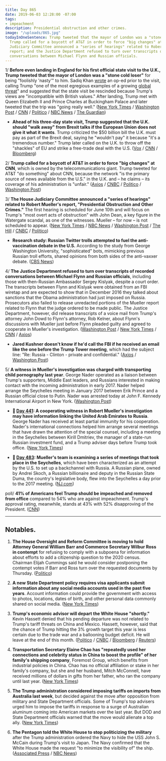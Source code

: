 ```yaml
---
title: Day 865
date: 2019-06-03 12:28:00 -07:00
tags:
- impeachment
description: Presidential obstruction and other crimes.
image: "/uploads/865.jpg"
todayInOneSentence: Trump tweeted that the mayor of London was a "stone cold loser";
  Trump called for a boycott of AT&T in order to force "big changes" at CNN; the House
  Judiciary Committee announced a "series of hearings" related to Robert Mueller's
  report; and the Justice Department refused to turn over transcripts of recorded
  conversations between Michael Flynn and Russian officials.
---
```


1/ **Before even landing in England for his first official state visit to the U.K., Trump tweeted that the mayor of London was a "stone cold loser"** for being "foolishly 'nasty'" to him. Sadiq Khan [wrote](https://www.theguardian.com/us-news/2019/jun/01/donald-trump-state-visit-red-carpet-unbritish) an op-ed prior to the visit, calling Trump "one of the most egregious examples of a growing [global threat](https://www.cnn.com/2019/06/02/politics/sadiq-khan-trump-global-threat-gbr-intl/index.html)" and suggested that the state visit be rescinded because Trump's views are "incompatible with British values." After landing, Trump met with Queen Elizabeth II and Prince Charles at Buckingham Palace and later tweeted that the trip was "going really well." ([New York Times](https://www.nytimes.com/2019/06/03/world/europe/trump-banquet-meghan-markle-sadiq-khan.html) / [Washington Post](https://www.washingtonpost.com/world/europe/trump-arrives-in-london-calls-mayor-sadiq-khan-a-stone-cold-loser/2019/06/03/40836170-8234-11e9-b585-e36b16a531aa_story.html) / [CNN](https://www.cnn.com/2019/06/03/politics/donald-trump-queen-elizabeth-ii-buckingham-palace-banquet/index.html) / [Politico](https://www.politico.com/story/2019/06/03/trump-sadiq-khan-uk-visit-1351414) / [NBC News](https://www.nbcnews.com/politics/white-house/donald-trump-arrives-britain-state-visit-n1013041) / [The Guardian](https://www.theguardian.com/us-news/2019/jun/03/donald-trump-arrives-in-buckingham-palace-for-state-visit))

* **Ahead of his three-day state visit, Trump suggested that the U.K. should "walk away" from Brexit talks if the European Union does not give it what it wants**. Trump criticized the $50 billion bill the U.K. must pay as part of the Brexit deal, saying he "wouldn't pay" it because "it's a tremendous number." Trump later called on the U.K. to throw off the "shackles" of EU and strike a free-trade deal with the U.S. ([Vox](https://www.vox.com/policy-and-politics/2019/6/2/18649406/donald-trump-uk-walk-away-brexit-state-visit) / [CNN](https://www.cnn.com/2019/06/02/politics/trump-sunday-times-interview-brexit-grb-intl/index.html) / [Bloomberg](https://www.bloomberg.com/news/articles/2019-06-03/trump-hints-at-big-trade-offer-if-britain-breaks-free-from-eu))

2/ **Trump called for a boycott of AT&T in order to force "big changes" at CNN**, which is owned by the telecommunications giant. Trump tweeted for AT&T "do something" about CNN, because the network "is the primary source of news available from the U.S." in the U.K. and – he claims – its coverage of his administration is "unfair." ([Axios](https://www.axios.com/trump-tweets-att-boycott-cnn-london-visit-b6ae77bd-aa5e-4f33-8508-965e668d0969.html) / [CNBC](https://www.cnbc.com/2019/06/03/trump-calls-for-a-boycott-of-att-to-force-big-changes-at-cnn.html) / [Politico](https://www.politico.com/story/2019/06/03/trump-att-cnn-coverage-1351599) / [Washington Post](https://www.washingtonpost.com/business/2019/06/03/trump-urges-customers-drop-att-punish-cnn-over-its-coverage-him/))

3/ **The House Judiciary Committee announced a "series of hearings" related to Robert Mueller's report, "Presidential Obstruction and Other Crimes."** The first hearing is scheduled for June 10th and will focus on Trump's "most overt acts of obstruction" with John Dean, a key figure in the Watergate scandal, as one of the witnesses. Mueller – for now – is not scheduled to appear. ([New York Times](https://www.nytimes.com/2019/06/03/us/politics/mueller-hearing.html) / [NBC News](https://www.nbcnews.com/politics/donald-trump/house-hold-hearing-mueller-report-presidential-obstruction-other-crimes-n1013331) / [Washington Post](https://www.washingtonpost.com/politics/house-judiciary-committee-to-hold-hearing-on-mueller-report-without-mueller/2019/06/03/7a991726-862e-11e9-a870-b9c411dc4312_story.html) / [The Hill](https://thehill.com/policy/national-security/446691-judiciary-democrats-announce-a-series-of-public-hearings-on-mueller) / [CNBC](https://www.cnbc.com/2019/06/03/house-democrats-set-hearing-for-nixon-white-house-counsel-john-dean.html) / [Politico](https://www.politico.com/story/2019/06/03/john-dean-testify-mueller-report-1352065))

* **Research study: Russian Twitter trolls attempted to fuel the anti-vaccination debate in the U.S.** According to the study from George Washington University, "sophisticated" bots, mimicking previous Russian troll efforts, shared opinions from both sides of the anti-vaxxer debate. ([CBS News](https://www.cbsnews.com/news/anti-vax-movement-russian-trolls-fueled-anti-vaccination-debate-in-us-by-spreading-misinformation-twitter-study/))

4/ **The Justice Department refused to turn over transcripts of recorded conversations between Michael Flynn and Russian officials**, including those with then-Russian Ambassador Sergey Kislyak, despite a court order. The transcripts between Flynn and Kislyak were obtained from an FBI wiretap and are expected to show that in December 2016 they talked about sanctions that the Obama administration had just imposed on Russia. Prosecutors also failed to release unredacted portions of the Mueller report related to Flynn that the judge ordered to be made public. The Justice Department, however, did release transcripts of a voice mail from Trump's attorney John Dowd to Flynn's attorney, Rob Kelner, about Flynn's discussions with Mueller just before Flynn pleaded guilty and agreed to cooperate in Mueller's investigation. ([Washington Post](https://www.washingtonpost.com/politics/justice-department-fails-to-comply-with-court-order-to-release-transcripts-of-michael-flynns-conversations-with-russian-ambassador/2019/05/31/9b4a6754-83b8-11e9-95a9-e2c830afe24f_story.html) / [New York Times](https://www.nytimes.com/2019/05/31/us/politics/flynn-kislyak-wiretap.html) / [CNN](https://www.cnn.com/2019/05/31/politics/michael-flynn-john-dowd-voicemail/index.html) / [Axios](https://www.axios.com/doj-holds-transcripts-russian-sanctions-michael-flynn-ambassador-kislyak-d52f0c3e-dd7b-4201-9e21-fb43667147c9.html))

* **Jared Kushner doesn't know if he'd call the FBI if he received an email like the one before the Trump Tower meeting**, which had the subject line: "Re: Russia - Clinton - private and confidential." ([Axios](https://www.axios.com/jared-kushner-trump-tower-meeting-fbi-axios-on-hbo-97b8f3d8-9c72-4a57-840d-75e1e22e6611.html) / [Washington Post](https://www.washingtonpost.com/politics/2019/06/03/kushners-hard-to-believe-rationalization-trump-tower-meeting/))

5/ **A witness in Mueller's investigation was charged with transporting child pornography last year**. George Nader operated as a liaison between Trump's supporters, Middle East leaders, and Russians interested in making contact with the incoming administration in early 2017. Nader helped arrange the Seychelles meeting in January 2017 between Erik Prince and a Russian official close to Putin. Nader was arrested today at John F. Kennedy International Airport in New York. ([Washington Post](https://www.washingtonpost.com/world/national-security/figure-linked-to-trump-transition-charged-with-transporting-child-pornography/2019/06/03/caee8aca-862a-11e9-98c1-e945ae5db8fb_story.html))

* **📌 [Day 441](https://whatthefuckjusthappenedtoday.com/2018/04/05/day-441/#7-a-cooperating-witness-in-robert-mu): A cooperating witness in Robert Mueller's investigation may have information linking the United Arab Emirates to Russia**. George Nader has received at least partial immunity for his cooperation. Nader's international connections helped him arrange several meetings that have drawn the attention of the special counsel, including a meeting in the Seychelles between Kirill Dmitriev, the manager of a state-run Russian investment fund, and a Trump adviser days before Trump took office. ([New York Times](https://www.nytimes.com/2018/04/04/us/politics/george-nader-russia-uae-special-counsel-investigation.html))

* **📌 [Day 483](https://whatthefuckjusthappenedtoday.com/2018/05/17/day-483/#muellers-team-is-examining-a-series): Mueller's team is examining a series of meetings that took place in the Seychelles**, which have been characterized as an attempt by the U.S. to set up a backchannel with Russia. A Russian plane, owned by Andrei Skoch, a Russian billionaire and deputy in the Russian State Duma, the country's legislative body, flew into the Seychelles a day prior to the 2017 meeting. ([NJ.com](http://www.nj.com/news/index.ssf/2018/05/new_details_emerge_on_russian_aircraft_in_seychell.html))

poll/ **41% of Americans feel Trump should be impeached and removed from office** compared to 54% who are against impeachment. Trump's approval rating, meanwhile, stands at 43% with 52% disapproving of the President. ([CNN](https://www.cnn.com/2019/06/02/politics/trump-impeachment-mueller-testify-cnn-poll/index.html))

---

## Notables.

1. **The House Oversight and Reform Committee is moving to hold Attorney General William Barr and Commerce Secretary Wilbur Ross in contempt** for refusing to comply with a subpoena for information about efforts to add a citizenship question to the 2020 census. Chairman Elijah Cummings said he would consider postponing the contempt votes if Barr and Ross turn over the requested documents by Thursday. ([Politico](https://www.politico.com/story/2019/06/03/house-dems-to-hold-barr-ross-in-contempt-over-census-question-1352387))

2. **A new State Department policy requires visa applicants submit information about any social media accounts used in the past five years**. Account information could provide the government with access to photos, locations, dates of birth, and other personal data commonly shared on social media. ([New York Times](https://www.nytimes.com/2019/06/02/us/us-visa-application-social-media.html))

3. **Trump's economic advisor will depart the White House "shortly."** Kevin Hassett denied that his pending departure was not related to Trump's tariff threats on China and Mexico. Hassett, however, said that the chance of Trump hitting the 3% growth target this year is less certain due to the trade war and a ballooning budget deficit. He will leave at the end of this month. ([Politico](https://www.politico.com/story/2019/06/02/trump-announces-departure-of-chief-economist-hassett-1351102) / [CNBC](https://www.cnbc.com/2019/06/03/white-house-economic-advisor-kevin-hassett-says-his-departure-is-not-because-of-tariffs.html) / [Bloomberg](https://www.bloomberg.com/news/articles/2019-06-03/departing-trump-economist-sees-less-certainty-for-3-growth-goal) / [Reuters](https://www.reuters.com/article/us-usa-trump-hassett-idUSKCN1T4053))

4. **Transportation Secretary Elaine Chao has "repeatedly used her connections and celebrity status in China to boost the profile" of her family's shipping company**, Foremost Group, which benefits from industrial policies in China. Chao has no official affiliation or stake in her family's company, but she and her husband, Mitch McConnell, have received millions of dollars in gifts from her father, who ran the company until last year. ([New York Times](https://www.nytimes.com/2019/06/02/us/politics/elaine-chao-china.html))

5. **The Trump administration considered imposing tariffs on imports from Australia last week**, but decided against the move after opposition from military and State Department officials. Some of Trump's top advisers urged him to impose the tariffs in response to a surge of Australian aluminum coming into American markets over the last year. But DOD and State Department officials warned that the move would alienate a top ally. ([New York Times](https://www.nytimes.com/2019/06/02/business/trump-australia-tariffs.html))

6. **The Pentagon told the White House to stop politicizing the military** after the Trump administration ordered the Navy to hide the USS John S. McCain during Trump's visit to Japan. The Navy confirmed that the White House made the request "to minimize the visibility of" the ship. ([Associated Press](https://apnews.com/3dba0b327e8e45e5b9589db4bb735505) / [NBC News](https://www.nbcnews.com/politics/donald-trump/navy-acknowledges-request-was-made-hide-uss-john-s-mccain-n1012731))